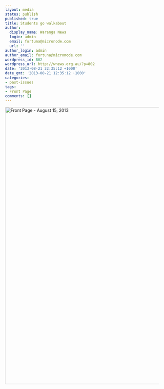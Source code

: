 ```yaml
---
layout: media
status: publish
published: true
title: Students go walkabout
author:
  display_name: Waranga News
  login: admin
  email: fortuna@micronode.com
  url: ''
author_login: admin
author_email: fortuna@micronode.com
wordpress_id: 802
wordpress_url: http://wnews.org.au/?p=802
date: '2013-08-21 22:35:12 +1000'
date_gmt: '2013-08-21 12:35:12 +1000'
categories:
- past-issues
tags:
- Front Page
comments: []
---
```


<a href="{{ site.url }}/images/2013/08/frontpage-20130815.pdf"><img class="alignnone size-full wp-image-800" alt="Front Page - August 15, 2013" src="{{ site.url }}/images/2013/08/frontpage-20130815.png" width="624" height="907" /></a>
